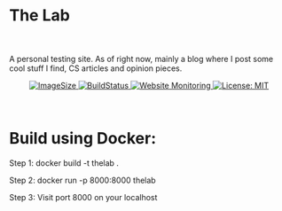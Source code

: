 <p align="center">
<h1>The Lab</h1>
<br>
<br>
A personal testing site. As of right now, mainly a blog where I post some cool stuff I find, CS articles and opinion pieces.
</p>
<p align="center">
  <a>
    <a href="#" />
    <img alt="ImageSize" src="https://img.shields.io/docker/image-size/HexSeal/TheLab" target="_blank" />
    <a href="#">
    <img alt="BuildStatus" src="https://img.shields.io/cirrus/github/HexSeal/TheLab" target="_blank" />
  </a>
  <a href="#" target="_blank">
    <img alt="Website Monitoring" src="https://img.shields.io/website?down_color=lightgrey&down_message=offline&up_color=blue&up_message=online&url=maxfinn.me" />
  </a>
  <a href="#" target="_blank">
    <img alt="License: MIT" src="https://img.shields.io/badge/License-MIT-yellow.svg" />
  </a>
</p>
<br>







<h1> Build using Docker:</h1>
<p>Step 1: docker build -t thelab .</p>
<p>Step 2: docker run -p 8000:8000 thelab</p>
<p>Step 3: Visit port 8000 on your localhost</p>
